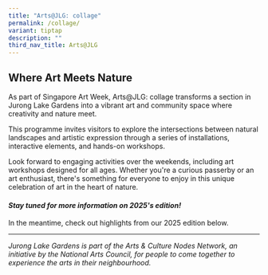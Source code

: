 ```yaml
---
title: "Arts@JLG: collage"
permalink: /collage/
variant: tiptap
description: ""
third_nav_title: Arts@JLG
---
```

<h2>Where Art Meets Nature</h2>
<p>As part of Singapore Art Week, Arts@JLG: collage transforms a section
in Jurong Lake Gardens into a vibrant art and community space where creativity
and nature meet.</p>
<p>This programme invites visitors to explore the intersections between natural
landscapes and artistic expression through a series of installations, interactive
elements, and hands-on workshops.</p>
<p>Look forward to engaging activities over the weekends, including art workshops
designed for all ages. Whether you're a curious passerby or an art enthusiast,
there's something for everyone to enjoy in this unique celebration of art
in the heart of nature.</p>
<h4><strong><em>Stay tuned for more information on 2025's edition!</em></strong></h4>
<p>In the meantime, check out highlights from our 2025 edition below.</p>
<p></p>
<hr>
<p><em>Jurong Lake Gardens is part of the Arts &amp; Culture Nodes Network, an initiative by the National Arts Council, for people to come together to experience the arts in their neighbourhood.</em>
<br>
<br>
</p>
